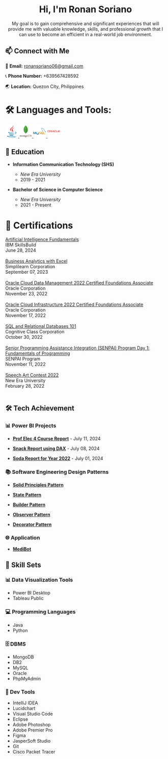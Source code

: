 <h1 align="center">Hi, I'm Ronan Soriano</h1>
<p align="center">My goal is to gain comprehensive and significant experiences that will provide me with valuable knowledge, skills, and professional growth that I can use to become an efficient in a real-world job environment.</p>

## 📫 Connect with Me
📧 **Email:** [ronansoriano06@gmail.com](mailto:ronansoriano06@gmail.com)

📞 **Phone Number:** +639567428592

🌏 **Location:** Quezon City, Philippines

<h1 align="left"> 🛠️ Languages and Tools:</h1>
<p align="left"> <a href="https://www.java.com/" target="_blank" rel="noreferrer"> <img src="https://raw.githubusercontent.com/devicons/devicon/master/icons/java/java-original.svg" alt="java" width="40" height="40"/> </a> <a href="https://www.mongodb.com/" target="_blank" rel="noreferrer"> <img src="https://raw.githubusercontent.com/devicons/devicon/master/icons/mongodb/mongodb-original-wordmark.svg" alt="mongodb" width="40" height="40"/> </a> <a href="https://www.mysql.com/" target="_blank" rel="noreferrer"> <img src="https://raw.githubusercontent.com/devicons/devicon/master/icons/mysql/mysql-original-wordmark.svg" alt="mysql" width="40" height="40"/> </a> <a href="https://www.oracle.com/" target="_blank" rel="noreferrer"> <img src="https://raw.githubusercontent.com/devicons/devicon/master/icons/oracle/oracle-original.svg" alt="oracle" width="40" height="40"/> </a> </p>

## 🏫 Education

- **Information Communication Technology (SHS)**
  - *New Era University*
  - 2019 - 2021

- **Bachelor of Science in Computer Science**
  - *New Era University*
  - 2021 - Present
 
  
<h1 align="left"> 📜  Certifications</h1>
<p align="left"><a href="https://www.credly.com/badges/f604cc32-cc14-454a-bb5c-8e3380ae31e0/public_url">Artificial Intelligence Fundamentals</a> <br>
                   IBM SkillsBuild <br>
                   June 28, 2024 <br><br>
                  <a href="https://simpli-web.app.link/e/UUKRnUJuTCb">Business Analytics with Excel</a> <br>
                   Simplilearn Corporation <br>
                   September 07, 2023 <br><br>
                   <a href="https://catalog-education.oracle.com/pls/certview/sharebadge?id=15B6F31926F45DBBA29289A2A9E2740BE82434415143F2B9675A121246BB0D3D">Oracle Cloud Data Management 2022 Certified Foundations Associate</a> <br>
                   Oracle Corporation <br>
                   November 23, 2022 <br><br>
                   <a href="https://catalog-education.oracle.com/pls/certview/sharebadge?id=AFA40E99E37014EFE77A6107207D7376F3AD1C3704A83909FEB718E9A068098B">Oracle Cloud Infrastructure 2022 Certified Foundations Associate</a> <br>
                   Oracle Corporation <br>
                   November 17, 2022 <br><br>
                   <a href="https://courses.cognitiveclass.ai/certificates/d9c2e62615c54fb4bf214e0e3fb5b224">SQL and Relational Databases 101</a> <br>
                   Cognitive Class Corporation <br>
                   October 30, 2022 <br><br>
                   <a href="https://drive.google.com/file/d/143Kh1zXKKA2ePwjsycsyCFR0FDyudJec/view?usp=share_link">Senior Programming Assistance Integration (SENPAI) Program Day 1: Fundamentals of Programming</a><br>
                   SENPAI Program <br>
                   November 11, 2022 <br><br>
                   <a href="https://drive.google.com/file/d/1lyDAz6yXTpJb0tlGfnj47yELayLsZ4EM/view?usp=share_link">Speech Art Contest 2022</a><br>
                   New Era University <br>
                   February 28, 2022 <br><br>
                   </p>

## 🛠️ Tech Achievement 

### 📊 Power BI Projects
- **[Prof Elec 4 Course Report](https://app.powerbi.com/view?r=eyJrIjoiNGM5ZDQ0ZGItY2YxNC00ZjAwLThlZmYtNWQwZjBjNTAxODIyIiwidCI6IjlmZjhiMGQxLWI4YjktNGQxNi05ZjRiLTU1OGM5YWRiMzM4MCIsImMiOjEwfQ%3D%3D)** - July 11, 2024

- **[Snack Report using DAX](https://app.powerbi.com/view?r=eyJrIjoiMjU4ZTA2OTgtNzlkNS00MWVhLWFjYjMtNGI5YmE1NGI2NjU0IiwidCI6IjlmZjhiMGQxLWI4YjktNGQxNi05ZjRiLTU1OGM5YWRiMzM4MCIsImMiOjEwfQ%3D%3D)** - July 08, 2024

- **[Soda Report for Year 2022](https://app.powerbi.com/view?r=eyJrIjoiZTk3N2I4ZGEtYzkzMC00NmNhLWEwYzMtM2U4Mzk3OThkZmQyIiwidCI6ImQ3NmQ5YjRmLWI3ODItNDE0MS1iODMwLTkwNzNkOTgwYzc2YiIsImMiOjEwfQ%3D%3D)** - July 01, 2024

### 📚 Software Engineering Design Patterns
- **[Solid Principles Pattern](https://github.com/RonanSoriano/solidPrinciples)**

- **[State Pattern](https://github.com/RonanSoriano/statePattern)**

- **[Builder Pattern](https://github.com/RonanSoriano/builderPattern)**

- **[Observer Pattern](https://github.com/RonanSoriano/observerPattern)**

- **[Decorator Pattern](https://github.com/RonanSoriano/decoratorPattern)**

### 🌐 Application
- **[MediBot](https://medibotkm.pythonanywhere.com)**


## 💼 Skill Sets

 ### 📊 Data Visualization Tools
- Power BI Desktop
- Tableau Public

### 💻 Programming Languages
- Java
- Python

 ### 🗄️ DBMS
- MongoDB
- DB2
- MySQL
- Oracle
- PhpMyAdmin

 ### 🔧 Dev Tools
- IntelliJ IDEA
- Lucidchart
- Visual Studio Code
- Eclipse
- Adobe Photoshop
- Adobe Premier Pro
- Figma
- JasperSoft Studio
- Git
- Cisco Packet Tracer
